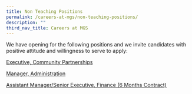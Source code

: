 ```yaml
---
title: Non Teaching Positions
permalink: /careers-at-mgs/non-teaching-positions/
description: ""
third_nav_title: Careers at MGS
---
```

We have opening for the following positions and we invite candidates with positive attitude and willingness to serve to apply:

[Executive, Community Partnerships](https://www.jobstreet.com.sg/en/job/executive-community-partnerships-10108712?jobId=jobstreet-sg-job-10108712&sectionRank=1&token=0~167e3819-3004-40c1-a3a3-22cc87bd4f60&fr=SRP%20View%20In%20New%20Tab)  
  
[Manager, Administration](https://www.jobstreet.com.sg/en/job/manager-administration-10108732?jobId=jobstreet-sg-job-10108732&sectionRank=2&token=0~167e3819-3004-40c1-a3a3-22cc87bd4f60&fr=SRP%20View%20In%20New%20Tab)

[Assistant Manager/Senior Executive, Finance (6 Months Contract)](https://www.jobstreet.com.sg/en/job/assistant-manager-senior-executive-finance-6-months-contract-10131491?jobId=jobstreet-sg-job-10131491&sectionRank=14&token=0~062b4af7-3e22-49e0-87de-57407e24accd&fr=SRP%20View%20In%20New%20Tab)